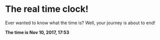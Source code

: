 # The real time clock!

Ever wanted to know what the time is? Well, your journey is about to end!

**The time is Nov 10, 2017, 17:53**